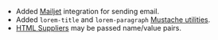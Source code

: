 - Added [Mailjet](https://www.mailjet.com) integration for sending email.
- Added `lorem-title` and `lorem-paragraph` [Mustache utilities](/🗄/Article/views/mustache.md#lorem).
- [HTML Suppliers](/🗄/Article/controllers/suppliers.md#html=use) may be passed name/value pairs.